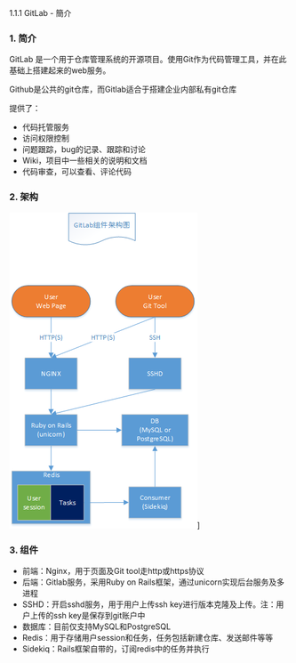 1.1.1 GitLab - 簡介

### 1. 简介
GitLab 是一个用于仓库管理系统的开源项目。使用Git作为代码管理工具，并在此基础上搭建起来的web服务。

Github是公共的git仓库，而Gitlab适合于搭建企业内部私有git仓库

提供了：

* 代码托管服务
* 访问权限控制
* 问题跟踪，bug的记录、跟踪和讨论
* Wiki，项目中一些相关的说明和文档
* 代码审查，可以查看、评论代码

### 2. 架构

![Gitlab Architecture](img/gitlab_arch.png)]

### 3. 组件

* 前端：Nginx，用于页面及Git tool走http或https协议
* 后端：Gitlab服务，采用Ruby on Rails框架，通过unicorn实现后台服务及多进程
* SSHD：开启sshd服务，用于用户上传ssh key进行版本克隆及上传。注：用户上传的ssh key是保存到git账户中
* 数据库：目前仅支持MySQL和PostgreSQL
* Redis：用于存储用户session和任务，任务包括新建仓库、发送邮件等等
* Sidekiq：Rails框架自带的，订阅redis中的任务并执行
